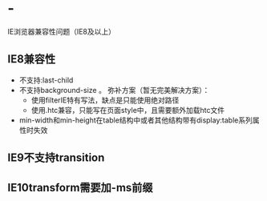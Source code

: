 # -
IE浏览器兼容性问题（IE8及以上）

## IE8兼容性
  - 不支持:last-child
  - 不支持background-size 。
    弥补方案（暂无完美解决方案）：
    - 使用filterIE特有写法，缺点是只能使用绝对路径
    - 使用.htc兼容，只能写在页面style中，且需要额外加载htc文件
  - min-width和min-height在table结构中或者其他结构带有display:table系列属性时失效

## IE9不支持transition

## IE10transform需要加-ms前缀
